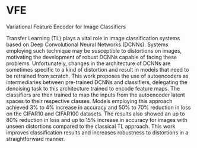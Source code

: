 # VFE
Variational Feature Encoder for Image Classifiers

Transfer Learning (TL) plays a vital role in image classification systems based on Deep Convolutional Neural
Networks (DCNNs). Systems employing such technique may be
susceptible to distortions on images, motivating the development
of robust DCNNs capable of facing these problems. Unfortunately, changes in the architecture of DCNNs are sometimes
specific to a kind of distortion and result in models that need
to be retrained from scratch. This work proposes the use of
autoencoders as intermediaries between pre-trained DCNNs and
classifiers, delegating the denoising task to this architecture
trained to encode feature maps. The classifiers are then trained
to map the inputs from the autoencoder latent spaces to their
respective classes. Models employing this approach achieved 3%
to 4% increase in accuracy and 50% to 70% reduction in loss on
the CIFAR10 and CIFAR100 datasets. The results also showed an
up to 80% reduction in loss and up to 15% increase in accuracy
for images with unseen distortions compared to the classical TL
approach. This work improves classification results and increases
robustness to distortions in a straightforward manner.
